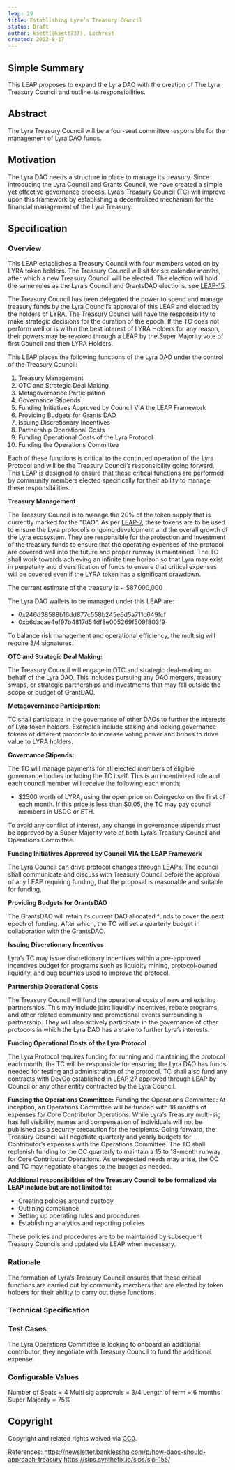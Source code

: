 ```yaml
---
leap: 29
title: Establishing Lyra’s Treasury Council
status: Draft
author: ksett(@ksett737), Lochrest
created: 2022-8-17
---
```


<!--You can leave these HTML comments in your merged LEAP and delete the visible duplicate text guides, they will not appear and may be helpful to refer to if you edit it again. This is the suggested template for new LEAPs. Note that a LEAP number will be assigned by an editor. When opening a pull request to submit your LEAP, please use an abbreviated title in the filename, `leap-draft_title_abbrev.md`. The title should be 44 characters or less.-->



## Simple Summary
<!--"If you can't explain it simply, you don't understand it well enough." Simply describe the outcome the proposed changes intends to achieve. This should be non-technical and accessible to a casual community member.-->
This LEAP proposes to expand the Lyra DAO with the creation of The Lyra Treasury Council and outline its responsibilities.

## Abstract
<!--A short (~200 word) description of the proposed change, the abstract should clearly describe the proposed change. This is what *will* be done if the LEAP is implemented, not *why* it should be done or *how* it will be done. If the LEAP proposes deploying a new contract, write, "we propose to deploy a new contract that will do x".-->
The Lyra Treasury Council will be a four-seat committee responsible for the management of Lyra DAO funds. 

## Motivation
<!--This is the problem statement. This is the *why* of the LEAP. It should clearly explain *why* the current state of the protocol is inadequate.  It is critical that you explain *why* the change is needed, if the LEAP proposes changing how something is calculated, you must address *why* the current calculation is innaccurate or wrong. This is not the place to describe how the LEAP will address the issue!-->
The Lyra DAO needs a structure in place to manage its treasury. Since introducing the Lyra Council and Grants Council, we have created a simple yet effective governance process. Lyra’s Treasury Council (TC) will improve upon this framework by establishing a decentralized mechanism for the financial management of the Lyra Treasury.

## Specification
<!--The specification should describe the syntax and semantics of any new feature, there are five sections
1. Overview
2. Rationale
3. Technical Specification
4. Test Cases
5. Configurable Values
-->

### Overview
<!--This is a high level overview of *how* the LEAP will solve the problem. The overview should clearly describe how the new feature will be implemented.-->
This LEAP establishes a Treasury Council with four members voted on by LYRA token holders. The Treasury Council will sit for six calendar months, after which a new Treasury Council will be elected. The election will hold the same rules as the Lyra’s Council and GrantsDAO elections. see [LEAP-15](https://leaps.lyra.finance/leaps/leap-15).

The Treasury Council has been delegated the power to spend and manage treasury funds by the Lyra Council’s approval of this LEAP and elected by the holders of LYRA. The Treasury Council will have the responsibility to make strategic decisions for the duration of the epoch. If the TC does not perform well or is within the best interest of LYRA Holders for any reason, their powers may be revoked through a LEAP by the Super Majority vote of first Council and then LYRA Holders.
 
This LEAP places the following functions of the Lyra DAO under the control of the Treasury Council:

1. Treasury Management
2. OTC and Strategic Deal Making
3. Metagovernance Participation
4. Governance Stipends
5. Funding Initiatives Approved by Council VIA the LEAP Framework
6. Providing Budgets for Grants DAO
7. Issuing Discretionary Incentives
8. Partnership Operational Costs
9. Funding Operational Costs of the Lyra Protocol
10. Funding the Operations Committee 

Each of these functions is critical to the continued operation of the Lyra Protocol and will be the Treasury Council’s responsibility going forward. This LEAP is designed to ensure that these critical functions are performed by community members elected specifically for their ability to manage these responsibilities.

**Treasury Management**

The Treasury Council is to manage the 20% of the token supply that is currently marked for the "DAO". As per [LEAP-7](https://leaps.lyra.finance/leaps/leap-7), these tokens are to be used to ensure the Lyra protocol’s ongoing development and the overall growth of the Lyra ecosystem. They are responsible for the protection and investment of the treasury funds to ensure that the operating expenses of the protocol are covered well into the future and proper runway is maintained. The TC shall work towards achieving an infinite time horizon so that Lyra may exist in perpetuity and diversification of funds to ensure that critical expenses will be covered even if the LYRA token has a significant drawdown.

The current estimate of the treasury is ~ $87,000,000

The Lyra DAO wallets to be managed under this LEAP are:
- 0x246d38588b16dd877c558b245e6d5a711c649fcf
- 0xb6dacae4ef97b4817d54df8e005269f509f803f9

To balance risk management and operational efficiency, the multisig will require 3/4 signatures.

**OTC and Strategic Deal Making:**

The Treasury Council will engage in OTC and strategic deal-making on behalf of the Lyra DAO. This includes pursuing any DAO mergers, treasury swaps, or strategic partnerships and investments that may fall outside the scope or budget of GrantDAO.

**Metagovernance Participation:**

TC shall participate in the governance of other DAOs to further the interests of Lyra token holders. Examples include staking and locking governance tokens of different protocols to increase voting power and bribes to drive value to LYRA holders.

**Governance Stipends:**

The TC will manage payments for all elected members of eligible governance bodies including the TC itself. This is an incentivized role and each council member will receive the following each month:

- $2500 worth of LYRA, using the open price on Coingecko on the first of each month. If this price is less than $0.05, the TC may pay council members in USDC or ETH.

To avoid any conflict of interest, any change in governance stipends must be approved by a Super Majority vote of both Lyra’s Treasury Council and Operations Committee.


**Funding Initiatives Approved by Council VIA the LEAP Framework**

The Lyra Council can drive protocol changes through LEAPs. The council shall communicate and discuss with Treasury Council before the approval of any LEAP requiring funding, that the proposal is reasonable and suitable for funding.

**Providing Budgets for GrantsDAO**

The GrantsDAO will retain its current DAO allocated funds to cover the next epoch of funding. After which, the TC will set a quarterly budget in collaboration with the GrantsDAO.

**Issuing Discretionary Incentives**

Lyra’s TC may issue discretionary incentives within a pre-approved incentives budget for programs such as liquidity mining, protocol-owned liquidity, and bug bounties used to improve the protocol.

**Partnership Operational Costs**

The Treasury Council will fund the operational costs of new and existing partnerships. This may include joint liquidity incentives, rebate programs, and other related community and promotional events surrounding a partnership. They will also actively participate in the governance of other protocols in which the Lyra DAO has a stake to further Lyra’s interests.

**Funding Operational Costs of the Lyra Protocol**

The Lyra Protocol requires funding for running and maintaining the protocol each month, the TC will be responsible for ensuring the Lyra DAO has funds needed for testing and administration of the protocol. TC shall also fund any contracts with DevCo established in LEAP 27 approved through LEAP by Council or any other entity contracted by the Lyra Council.

**Funding the Operations Committee:**
Funding the Operations Committee: At inception, an Operations Committee will be funded with 18 months of expenses for Core Contributor Operations. While Lyra’s Treasury multi-sig has full visibility, names and compensation of individuals will not be published as a security precaution for the recipients. Going forward, the Treasury Council will negotiate quarterly and yearly budgets for Contributor’s expenses with the Operations Committee. The TC shall replenish funding to the OC quarterly to maintain a 15 to 18-month runway for Core Contributor Operations. As unexpected needs may arise, the OC and TC may negotiate changes to the budget as needed.



**Additional responsibilities of the Treasury Council to be formalized via LEAP include but are not limited to:** 

- Creating policies around custody 
- Outlining compliance
- Setting up operating rules and procedures 
- Establishing analytics and reporting policies 

These policies and procedures are to be maintained by subsequent Treasury Councils and updated via LEAP when necessary. 

### Rationale
<!--This is where you explain the reasoning behind how you propose to solve the problem. Why did you propose to implement the change in this way, what were the considerations and trade-offs. The rationale fleshes out what motivated the design and why particular design decisions were made. It should describe alternate designs that were considered and related work. The rationale may also provide evidence of consensus within the community, and should discuss important objections or concerns raised during discussion.-->

The formation of Lyra’s Treasury Council ensures that these critical functions are carried out by community members that are elected by token holders for their ability to carry out these functions. 


### Technical Specification
<!--The technical specification should outline the public API of the changes proposed. That is, changes to any of the interfaces Lyra currently exposes or the creations of new ones.-->


### Test Cases
<!--Test cases for an implementation are mandatory for LEAPs but can be included with the implementation..-->
The Lyra Operations Committee is looking to onboard an additional contributor, they negotiate with Treasury Council to fund the additional expense. 

### Configurable Values
<!--Please list all values configurable under this implementation.-->
Number of Seats =  4
Multi sig approvals = 3/4
Length of term = 6 months
Super Majority = 75%

## Copyright
Copyright and related rights waived via [CC0](https://creativecommons.org/publicdomain/zero/1.0/).

References:
https://newsletter.banklesshq.com/p/how-daos-should-approach-treasury
https://sips.synthetix.io/sips/sip-155/









